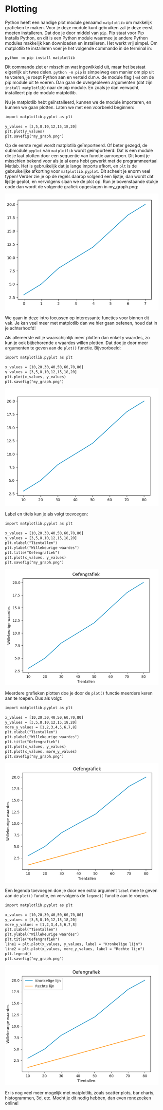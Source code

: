 # Plotting

Python heeft een handige plot module genaamd `matplotlib` om makkelijk grafieken te maken. Voor je deze module kunt gebruiken zal je deze eerst moeten installeren. Dat doe je door middel van `pip`. Pip staat voor Pip Installs Python, en dit is een Python module waarmee je andere Python modules makkelijk kan downloaden en installeren. Het werkt vrij simpel. Om matplotlib te installeren voer je het volgende commando in de terminal in:

    python -m pip install matplotlib

Dit commando ziet er misschien wat ingewikkeld uit, maar het bestaat eigenlijk uit twee delen. `python -m pip` is simpelweg een manier om pip uit te voeren, je roept Python aan en verteld d.m.v. de module flag (`-m`) om de pip module uit te voeren. Dan gaan de overgebleven argumenten (dat zijn `install matplotlib`) naar de pip module. En zoals je dan verwacht, installeert pip de module matplotlib.

Nu je matplotlib hebt geïnstalleerd, kunnen we de module importeren, en kunnen we gaan plotten. Laten we met een voorbeeld beginnen:

    import matplotlib.pyplot as plt

    y_values = [3,5,8,10,12,15,18,20]
    plt.plot(y_values)
    plt.savefig("my_graph.png")

Op de eerste regel wordt matplotlib geïmporteerd. Of beter gezegd, de submodule `pyplot` van `matplotlib` wordt geïmporteerd. Dat is een module die je laat plotten door een sequentie van functie aanroepen. Dit komt je misschien bekend voor als je al eens hebt gewerkt met de programmeertaal Matlab. Het is gebruikelijk dat je lange imports afkort, en `plt` is de gebruikelijke afkorting voor `matplotlib.pyplot`. Dit scheelt je enorm veel typen! Verder zie je op de regels daarop volgend een lijstje, dan wordt dat lijstje geplot, en vervolgens slaan we de plot op. Run je bovenstaande stukje code dan wordt de volgende grafiek opgeslagen in my_graph.png:

  ![](simple_graph.png)

We gaan in deze intro focussen op interessante functies voor binnen dit vak. Je kan veel meer met matplotlib dan we hier gaan oefenen, houd dat in je achterhoofd!

Als allereerste wil je waarschijnlijk meer plotten dan enkel y waardes, zo kun je ook bijbehorende x waardes willen plotten. Dat doe je door meer argumenten te geven aan de `plot()` functie. Bijvoorbeeld:

    import matplotlib.pyplot as plt

    x_values = [10,20,30,40,50,60,70,80]
    y_values = [3,5,8,10,12,15,18,20]
    plt.plot(x_values, y_values)
    plt.savefig("my_graph.png")

  ![](x_graph.png)

Label en titels kun je als volgt toevoegen:

    import matplotlib.pyplot as plt

    x_values = [10,20,30,40,50,60,70,80]
    y_values = [3,5,8,10,12,15,18,20]
    plt.xlabel("Tientallen")
    plt.ylabel("Willekeurige waardes")
    plt.title("Oefengrafiek")
    plt.plot(x_values, y_values)
    plt.savefig("my_graph.png")

  ![](label_graph.png)

Meerdere grafieken plotten doe je door de `plot()` functie meerdere keren aan te roepen. Dus als volgt:

    import matplotlib.pyplot as plt

    x_values = [10,20,30,40,50,60,70,80]
    y_values = [3,5,8,10,12,15,18,20]
    more_y_values = [1,2,3,4,5,6,7,8]
    plt.xlabel("Tientallen")
    plt.ylabel("Willekeurige waardes")
    plt.title("Oefengrafiek")
    plt.plot(x_values, y_values)
    plt.plot(x_values, more_y_values)
    plt.savefig("my_graph.png")

  ![](multiple_graph.png)

Een legenda toevoegen doe je door een extra argument `label` mee te geven aan de `plot()` functie, en vervolgens de `legend()` functie aan te roepen.

    import matplotlib.pyplot as plt

    x_values = [10,20,30,40,50,60,70,80]
    y_values = [3,5,8,10,12,15,18,20]
    more_y_values = [1,2,3,4,5,6,7,8]
    plt.xlabel("Tientallen")
    plt.ylabel("Willekeurige waardes")
    plt.title("Oefengrafiek")
    line1 = plt.plot(x_values, y_values, label = "Kronkelige lijn")
    line2 = plt.plot(x_values, more_y_values, label = "Rechte lijn")
    plt.legend()
    plt.savefig("my_graph.png")

  ![](legenda_graph.png)

Er is nog veel meer mogelijk met matplotlib, zoals scatter plots, bar charts, histogrammen, 3d, etc. Mocht je dit nodig hebben, dan even rondzoeken online!
